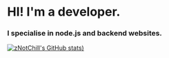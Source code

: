 # HI! I'm a developer.
### I specialise in node.js and backend websites.

[![zNotChill's GitHub stats](https://github-readme-stats.vercel.app/api?username=zNotChill&show_icons=true&theme=dracula))](https://github.com/anuraghazra/github-readme-stats)

